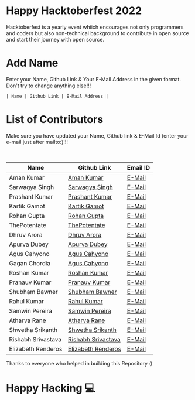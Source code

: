 <h1>Happy Hacktoberfest 2022</h1>
<p>Hacktoberfest is a yearly event whiich encourages not only programmers and coders but also non-technical background to contribute in open source and start their journey with open source.</p>

# Add Name

<p>Enter your Name, Github Link & Your E-Mail Address in the given format. Don't try to change anything else!!!</p>
<code>| Name | Github Link | E-Mail Address |</code>

# List of Contributors

<p>Make sure you have updated your Name, Github link & E-Mail Id (enter your e-mail just after mailto:)!!!</p>
<br>
  
| Name | Github Link | Email ID |
| ------|----------|---------- |
| Aman Kumar | <a href="https://github.com/king04aman/">Aman Kumar</a> | <a href="mailto:aman.kumar@esportzvio.com">E-Mail</a> |
| Sarwagya Singh | <a href="https://github.com/0xsarwagya/">Sarwagya Singh</a> | <a href="mailto:sarwagya.singh@esportzvio.com">E-Mail</a> |
| Prashant Kumar | <a href="https://github.com/prashantty/">Prashant Kumar</a> | <a href="mailto:prashantty9991@gmail.com">E-Mail</a> |
| Kartik Gamot | <a href="https://github.com/kart027/">Kartik Gamot</a> | <a href="mailto:gamotkartik2002@gmail.com">E-Mail</a> |
| Rohan Gupta | <a href="https://github.com/rohan09-raj/">Rohan Gupta</a> | <a href="rajrohan1419@gmail.com">E-Mail</a> |
| ThePotentate | <a href="https://github.com/thepotentateop/">ThePotentate</a> | <a href="mailto:hello@email.com">E-Mail</a> |
| Dhruv Arora | <a href="https://github.com/lord-benjamin/">Dhruv Arora</a> | <a href="mailto:dhruvarora2612@gmail.com">E-Mail</a> |
| Apurva Dubey | <a href="https://github.com/umbridge/">Apurva Dubey</a> | <a href="mailto:apurva925dubey@gmail.com">E-Mail</a> |
| Agus Cahyono | <a href="https://github.com/balitax/">Agus Cahyono</a> | <a href="mailto:cahyo.mamen@gmail.com">E-Mail</a> |
| Gagan Chordia | <a href="https://github.com/gagan-gv/">Agus Cahyono</a> | <a href="mailto:chordiagagan@gmail.com">E-Mail</a> |
| Roshan Kumar | <a href="https://github.com/coderoshan18093">Roshan Kumar</a> | <a href="mailto:anitamishraasansol@gmail.com">E-Mail</a>
| Pranauv Kumar | <a href="https://github.com/Pranauv-Kumar1803/">Pranauv Kumar</a> | <a href="mailto:pranauv1803@gmail.com">E-Mail</a> |
| Shubham Bawner | <a href="https://github.com/Shubhambawner/">Shubham Bawner</a> | <a href="mailto:wurtzreaxnwittigreaxn@gmail.com">E-Mail</a> |
| Rahul Kumar | <a href="https://github.com/krrahul23/">Rahul Kumar</a> | <a href="mailto:raulk023@gmail.com">E-Mail</a> |
| Samwin Pereira | <a href="https://github.com/samwinp">Samwin Pereira</a> | <a href="samwinpereira@gmail.com">E-Mail</a> |
| Atharva Rane | <a href="https://github.com/atharane/">Atharva Rane</a> | <a href="mailto:atharvarane051102@gmail.com">E-Mail</a> |
| Shwetha Srikanth | <a href="https://github.com/shwe14101/">Shwetha Srikanth</a> | <a href="mailto:shwethasrikanth14@gmail.com">E-Mail</a> |
| Rishabh Srivastava | <a href="https://github.com/RishabhSrivastava1423">Rishabh Srivastava</a> | <a href="mailto:rishabhsrivastava1409@gmail.com">E-Mail</a> |
| Elizabeth Renderos | <a href="https://github.com/EliRen7">Elizabeth Renderos</a> | <a href="mailto:liz_774@yahoo.com">E-Mail</a> |

Thanks to everyone who helped in building this Repository :)

# Happy Hacking 💻
